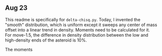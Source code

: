 ## Aug 23

This readme is specifically for `delta-chisq.py`. Today, I invented the "smooth" distribution, which is uniform except it sweeps any center of mass offset into a linear trend in density. Moments need to be calculated for it. For move-1.5, the difference in density distribution between the low and high-density ends of the asteroid is 10%.

The moments